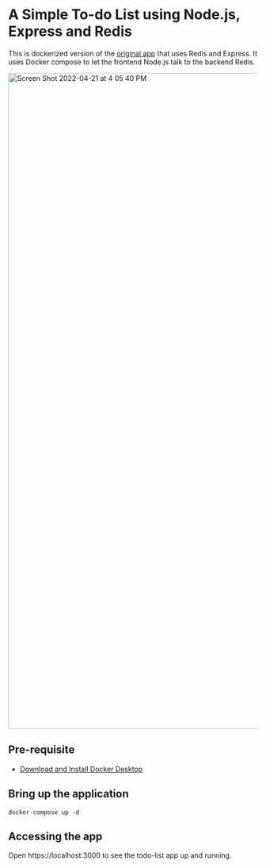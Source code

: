 # A Simple To-do List using Node.js, Express and Redis

This is dockerized version of the [original app](https://github.com/VictorAlonsoCM/redis-TODO-List) that uses Redis and Express. 
It uses Docker compose to let the frontend Node.js talk to the backend Redis.


<img width="1323" alt="Screen Shot 2022-04-21 at 4 05 40 PM" src="https://user-images.githubusercontent.com/313480/164441075-6e9fec0d-e762-41de-b91d-a234593f7bfb.png">



## Pre-requisite

- [Download and Install Docker Desktop](https://docs.docker.com/desktop/) 



## Bring up the application


```
docker-compose up -d
```

## Accessing the app

Open https://localhost:3000 to see the todo-list app up and running.



